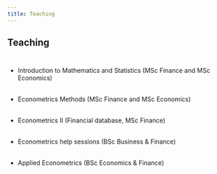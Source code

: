 ```yaml
---
title: Teaching
---
```




## Teaching <br><br>

- Introduction to Mathematics and Statistics (MSc Finance and MSc Economics)<br><br>

- Econometrics Methods (MSc Finance and MSc Economics)<br><br>

- Econometrics II (Financial database, MSc Finance)<br><br>

- Econometrics help sessions (BSc Business & Finance)<br><br>

- Applied Econometrics (BSc Economics & Finance)

